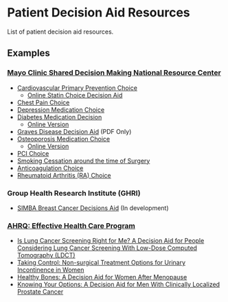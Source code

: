 # Patient Decision Aid Resources
List of patient decision aid resources.

## Examples
### [Mayo Clinic Shared Decision Making National Resource Center](http://shareddecisions.mayoclinic.org/)

* [Cardiovascular Primary Prevention Choice](http://shareddecisions.mayoclinic.org/decision-aid-information/decision-aids-for-chronic-disease/cardiovascular-prevention/) 
	* [Online Statin Choice Decision Aid](https://statindecisionaid.mayoclinic.org/)
* [Chest Pain Choice](http://shareddecisions.mayoclinic.org/decision-aid-information/chest-pain-choice-decision-aid/)
* [Depression Medication Choice](http://shareddecisions.mayoclinic.org/decision-aid-information/decision-aids-for-chronic-disease/depression-medication-choice/)
* [Diabetes Medication Decision](http://shareddecisions.mayoclinic.org/decision-aid-information/decision-aids-for-chronic-disease/diabetes-medication-management/)
	* [Online Version](https://diabetesdecisionaid.mayoclinic.org)
* [Graves Disease Decision Aid](http://shareddecisions.mayoclinic.org/decision-aid-information/graves-disease-decision-aid/) (PDF Only)
* [Osteoporosis Medication Choice](http://shareddecisions.mayoclinic.org/decision-aid-information/decision-aids-for-chronic-disease/other-decision-aids/)
	* [Online Version](https://osteoporosisdecisionaid.mayoclinic.org/)
* [PCI Choice](http://shareddecisions.mayoclinic.org/decision-aid-information/decision-aids-for-chronic-disease/pci-choice/)
* [Smoking Cessation around the time of Surgery](http://shareddecisions.mayoclinic.org/decision-aid-information/smoking-cessation-around-the-time-of-surgery-decision-aid/)
* [Anticoagulation Choice](http://shareddecisions.mayoclinic.org/anticoagulation-choice/)
* [Rheumatoid Arthritis (RA) Choice](http://shareddecisions.mayoclinic.org/rheumatoid-arthritis-ra-choice/)

### Group Health Research Institute (GHRI)
* [SIMBA Breast Cancer Decisions Aid](https://www.artefactgroup.com/work/simba-breast-cancer-decisions-aid/) (In development)

### [AHRQ: Effective Health Care Program](https://effectivehealthcare.ahrq.gov/tools-and-resources/patient-decision-aids/)
* [Is Lung Cancer Screening Right for Me? A Decision Aid for People Considering Lung Cancer Screening With Low-Dose Computed Tomography (LDCT)](https://effectivehealthcare.ahrq.gov/tools-and-resources/patient-decision-aids/lung-cancer-screening/patient/)
* [Taking Control: Non-surgical Treatment Options for Urinary Incontinence in Women](https://effectivehealthcare.ahrq.gov/ehc/decisionaids/urinary-incontinence/)
* [Healthy Bones: A Decision Aid for Women After Menopause](https://effectivehealthcare.ahrq.gov/ehc/decisionaids/osteoporosis/)
* [Knowing Your Options: A Decision Aid for Men With Clinically Localized Prostate Cancer](https://effectivehealthcare.ahrq.gov/ehc/decisionaids/prostate-cancer/)
